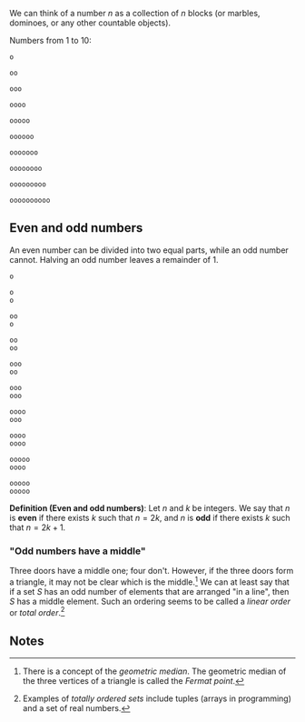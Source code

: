 We can think of a number $n$ as a collection of $n$ blocks (or marbles, dominoes, or any other countable objects).

Numbers from 1 to 10:

```
o

oo

ooo

oooo

ooooo

oooooo

ooooooo

oooooooo

ooooooooo

oooooooooo
```

## Even and odd numbers

An even number can be divided into two equal parts, while an odd number cannot. Halving an odd number leaves a remainder of 1.

```
o

o
o

oo
o

oo
oo

ooo
oo

ooo
ooo

oooo
ooo

oooo
oooo

ooooo
oooo

ooooo
ooooo
```

**Definition (Even and odd numbers)**: Let $n$ and $k$ be integers. We say that $n$ is **even** if there exists $k$ such that $n = 2k$, and $n$ is **odd** if there exists $k$ such that $n = 2k + 1$.

### "Odd numbers have a middle"

Three doors have a middle one; four don't. However, if the three doors form a triangle, it may not be clear which is the middle.[^1] We can at least say that if a set $S$ has an odd number of elements that are arranged "in a line", then $S$ has a middle element. Such an ordering seems to be called a _linear order_ or _total order_.[^2]

## Notes

[^1]: There is a concept of the _geometric median_. The geometric median of the three vertices of a triangle is called the _Fermat point_.

[^2]: Examples of _totally ordered sets_ include tuples (arrays in programming) and a set of real numbers.
